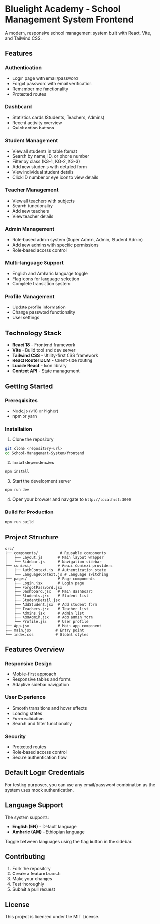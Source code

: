 # Bluelight Academy - School Management System Frontend

A modern, responsive school management system built with React, Vite, and Tailwind CSS.

## Features

### Authentication
- Login page with email/password
- Forgot password with email verification
- Remember me functionality
- Protected routes

### Dashboard
- Statistics cards (Students, Teachers, Admins)
- Recent activity overview
- Quick action buttons

### Student Management
- View all students in table format
- Search by name, ID, or phone number
- Filter by class (KG-1, KG-2, KG-3)
- Add new students with detailed form
- View individual student details
- Click ID number or eye icon to view details

### Teacher Management
- View all teachers with subjects
- Search functionality
- Add new teachers
- View teacher details

### Admin Management
- Role-based admin system (Super Admin, Admin, Student Admin)
- Add new admins with specific permissions
- Role-based access control

### Multi-language Support
- English and Amharic language toggle
- Flag icons for language selection
- Complete translation system

### Profile Management
- Update profile information
- Change password functionality
- User settings

## Technology Stack

- **React 18** - Frontend framework
- **Vite** - Build tool and dev server
- **Tailwind CSS** - Utility-first CSS framework
- **React Router DOM** - Client-side routing
- **Lucide React** - Icon library
- **Context API** - State management

## Getting Started

### Prerequisites
- Node.js (v16 or higher)
- npm or yarn

### Installation

1. Clone the repository
```bash
git clone <repository-url>
cd School-Management-System/frontend
```

2. Install dependencies
```bash
npm install
```

3. Start the development server
```bash
npm run dev
```

4. Open your browser and navigate to `http://localhost:3000`

### Build for Production
```bash
npm run build
```

## Project Structure

```
src/
├── components/          # Reusable components
│   ├── Layout.js       # Main layout wrapper
│   └── Sidebar.js      # Navigation sidebar
├── context/            # React Context providers
│   ├── AuthContext.js  # Authentication state
│   └── LanguageContext.js # Language switching
├── pages/              # Page components
│   ├── Login.jsx       # Login page
│   ├── ForgotPassword.jsx
│   ├── Dashboard.jsx   # Main dashboard
│   ├── Students.jsx    # Student list
│   ├── StudentDetail.jsx
│   ├── AddStudent.jsx  # Add student form
│   ├── Teachers.jsx    # Teacher list
│   ├── Admins.jsx      # Admin list
│   ├── AddAdmin.jsx    # Add admin form
│   └── Profile.jsx     # User profile
├── App.jsx             # Main app component
├── main.jsx           # Entry point
└── index.css          # Global styles
```

## Features Overview

### Responsive Design
- Mobile-first approach
- Responsive tables and forms
- Adaptive sidebar navigation

### User Experience
- Smooth transitions and hover effects
- Loading states
- Form validation
- Search and filter functionality

### Security
- Protected routes
- Role-based access control
- Secure authentication flow

## Default Login Credentials

For testing purposes, you can use any email/password combination as the system uses mock authentication.

## Language Support

The system supports:
- **English (EN)** - Default language
- **Amharic (AM)** - Ethiopian language

Toggle between languages using the flag button in the sidebar.

## Contributing

1. Fork the repository
2. Create a feature branch
3. Make your changes
4. Test thoroughly
5. Submit a pull request

## License

This project is licensed under the MIT License.